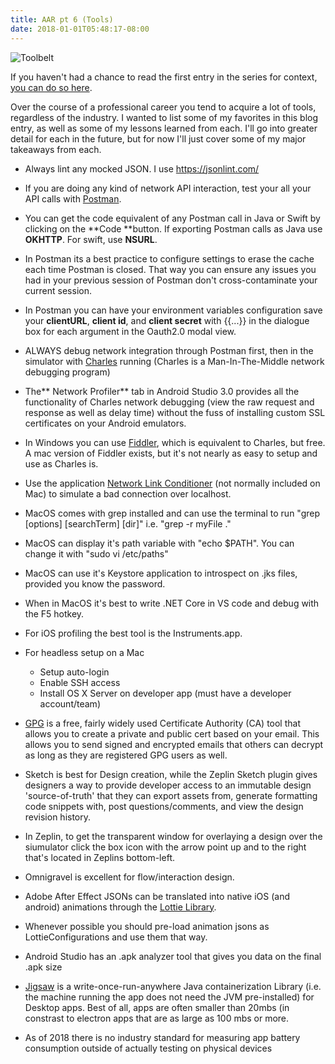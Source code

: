 ```yaml
---
title: AAR pt 6 (Tools)
date: 2018-01-01T05:48:17-08:00
---
```

![Toolbelt](/img/blog/toolbelt.jpeg)

If you haven't had a chance to read the first entry in the series for context, [you can do so here](/post/after-action-review-aar/). 

Over the course of a professional career you tend to acquire a lot of tools, regardless of the industry.  I wanted to list some of my favorites in this blog entry, as well as some of my lessons learned from each.  I'll go into greater detail for each in the future, but for now I'll just cover some of my major takeaways from each.

* Always lint any mocked JSON.  I use https://jsonlint.com/
* If you are doing any kind of network API interaction, test your all your API calls with [Postman](https://www.getpostman.com/).
* You can get the code equivalent of any Postman call in Java or Swift by clicking on the **Code **button.  If exporting Postman calls as Java use **OKHTTP**.  For swift, use **NSURL**.
* In Postman its a best practice to configure settings to erase the cache each time Postman is closed.  That way you can ensure any issues you had in your previous session of Postman don't cross-contaminate your current session.
* In Postman you can have your environment variables configuration save your **clientURL**, **client id**, and **client secret** with {{...}} in the dialogue box for each argument in the Oauth2.0 modal view.
* ALWAYS debug network integration through Postman first, then in the simulator with [Charles](https://www.charlesproxy.com/) running (Charles is a Man-In-The-Middle network debugging program)
* The** Network Profiler** tab in Android Studio 3.0 provides all the functionality of Charles network debugging (view the raw request and response as well as delay time) without the fuss of installing custom SSL certificates on your Android emulators.
* In Windows you can use [Fiddler](https://www.telerik.com/fiddler), which is equivalent to Charles, but free.  A mac version of Fiddler exists, but it's not nearly as easy to setup and use as Charles is.
* Use the application [Network Link Conditioner](http://nshipster.com/network-link-conditioner/) (not normally included on Mac) to simulate a bad connection over localhost.
* MacOS comes with grep installed and can use the terminal to run "grep \[options] \[searchTerm] \[dir]" i.e. "grep -r myFile ."
* MacOS can display it's path variable with "echo $PATH".  You can change it with "sudo vi /etc/paths"
* MacOS can use it's Keystore application to introspect on .jks files, provided you know the password.
* When in MacOS it's best to write .NET Core in VS code and debug with the F5 hotkey.
* For iOS profiling the best tool is the Instruments.app.
* For headless setup on a Mac 
  * Setup auto-login 
  * Enable SSH access 
  * Install OS X Server on developer app (must have a developer account/team)


* [GPG](https://www.gnupg.org/) is a free, fairly widely used Certificate Authority (CA) tool that allows you to create a private and public cert based on your email.  This allows you to send signed and encrypted emails that others can decrypt as long as they are registered GPG users as well.
* Sketch is best for Design creation, while the Zeplin Sketch plugin gives designers a way to provide developer access to an  immutable design 'source-of-truth' that they can export assets from, generate formatting code snippets with, post questions/comments, and view the design revision history.
* In Zeplin, to get the transparent window for overlaying a design over the siumulator click the box icon with the arrow point up and to the right that's located in Zeplins bottom-left.
* Omnigravel is excellent for flow/interaction design.
* Adobe After Effect JSONs can be translated into native iOS (and android) animations through the [Lottie Library](https://airbnb.design/lottie/).
* Whenever possible you should pre-load animation jsons as LottieConfigurations and use them that way.
* Android Studio has an .apk analyzer tool that gives you data on the final .apk size
* [Jigsaw](http://openjdk.java.net/projects/jigsaw/) is a write-once-run-anywhere Java containerization Library (i.e. the machine running the app does not need the JVM pre-installed) for Desktop apps.  Best of all, apps are often smaller than 20mbs (in constrast to electron apps that are as large as 100 mbs or more. 
* As of 2018 there is no industry standard for measuring app battery consumption outside of actually testing on physical devices
